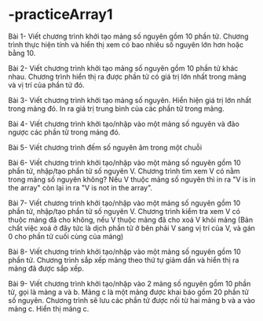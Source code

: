 # -practiceArray1
Bài 1- Viết chương trình khởi tạo mảng số nguyên gồm 10 phần tử. Chương trình thực hiện tính và hiển thị xem có bao nhiêu số nguyên lớn hơn hoặc bằng 10.

Bài 2- Viết chương trình khởi tạo mảng số nguyên gồm 10 phần tử khác nhau. Chương trình hiển thị ra được phần tử có giá trị lớn nhất trong mảng và vị trí của phần tử đó.

Bài 3- Viết chương trình khởi tạo mảng số nguyên. Hiển hiện giá trị lớn nhất trong mảng đó. In ra giá trị trung bình của các phần tử trong mảng.

Bài 4- Viết chương trình khởi tạo/nhập vào một mảng số nguyên và đảo ngược các phần tử trong mảng đó.

Bài 5- Viết chương trình đếm số nguyên âm trong một chuỗi

Bài 6- Viết chương trình khởi tạo/nhập vào một mảng số nguyên gồm 10 phần tử, nhập/tạo phần tử số nguyên V. Chương trình tìm xem V có nằm trong mảng số nguyên không? Nếu V thuộc mảng số nguyên thì in ra "V is in the array" còn lại in ra "V is not in the array".

Bài 7- Viết chương trình khởi tạo/nhập vào một mảng số nguyên gồm 10 phần tử, nhập/tạo phần tử số nguyên V. Chương trình kiểm tra xem V có thuộc mảng đã cho không, nếu V thuộc mảng đã cho xoá V khỏi mảng (Bản chất việc xoá ở đây tức là dịch phần tử ở bên phải V sang vị trí của V, và gán 0 cho phần tử cuối cùng của mảng)

Bài 8- Viết chương trình khởi tạo/nhập vào một mảng số nguyên gồm 10 phần tử. Chương trình sắp xếp mảng theo thứ tự giảm dần và hiển thị ra mảng đã được sắp xếp.

Bài 9- Viết chương trình khởi tạo/nhập vào 2 mảng số nguyên gồm 10 phần tử, gọi là mảng a và b. Mảng c là một mảng được khai báo gồm 20 phần tử số nguyên. Chương trình sẽ lưu các phần tử được nối từ hai mảng b và a vào mảng c. Hiển thị mảng c.
